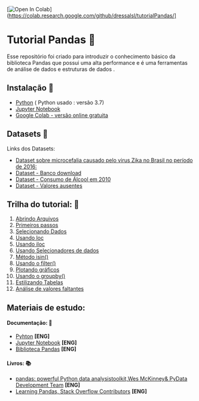 [![Open In Colab](https://colab.research.google.com/assets/colab-badge.svg)](https://colab.research.google.com/github/dressalsl/tutorialPandas/]

# Tutorial Pandas :page_facing_up:

Esse repositório foi criado para introduzir o conhecimento básico da biblioteca Pandas que possui uma alta performance e é uma ferramentas de análise de dados e estruturas de dados .

## Instalação :floppy_disk:

* [Python](https://www.python.org/downloads/) (
Python usado : versão 3.7)
* [Jupyter Notebook](https://jupyter.org/install)
* [Google Colab - versão online gratuita](https://colab.research.google.com/notebooks/welcome.ipynb#recent=true)


## Datasets :open_file_folder:

Links dos Datasets:
* [Dataset sobre microcefalia causado pelo virus Zika no Brasil no período de 2016:](https://raw.githubusercontent.com/BuzzFeedNews/zika-data/master/data/parsed/brazil/brazil-microcephaly-2016-01-23-table-1.csv)
* [Dataset - Banco download ](https://archive.ics.uci.edu/ml/datasets/Bank+Marketing)  
* [Dataset - Consumo de Álcool em 2010 ](https://github.com/fivethirtyeight/data/tree/master/alcohol-consumption) 
* [Dataset - Valores ausentes ](https://www.kaggle.com/friedrichreichhart/ditloantest) 


## Trilha do tutorial: :pushpin:
01. [Abrindo Arquivos](https://github.com/dressalsl/tutorialPandas/blob/master/01%20-%20abrindoArquivos.ipynb) 
02. [Primeiros passos](https://github.com/dressalsl/tutorialPandas/blob/master/02%20-%20primeirosPassos.ipynb) 
03. [Selecionando Dados](https://github.com/dressalsl/tutorialPandas/blob/master/03%20-%20SelecionandoDadosDataFrame.ipynb)
04. [Usando loc](https://github.com/dressalsl/tutorialPandas/blob/master/04%20-%20usandoLocParaSelecionarDados.ipynb)
05. [Usando iloc](https://github.com/dressalsl/tutorialPandas/blob/master/05%20-%20usandoIlocParaSelecionarDados.ipynb)
06. [Usando Selecionadores de dados](https://github.com/dressalsl/tutorialPandas/blob/master/5-%20usandoSelecionadores.ipynb)
07. [Método isin()](https://github.com/dressalsl/tutorialPandas/blob/master/07%20-%20metodoIsin.ipynb)
08. [Usando o filter()](https://github.com/dressalsl/tutorialPandas/blob/master/08%20-%20usandoFilter.ipynb)
09. [Plotando gráficos](https://github.com/dressalsl/tutorialPandas/blob/master/09%20-%20plotandoGrafico.ipynb)
10. [Usando o groupby()](https://github.com/dressalsl/tutorialPandas/blob/master/10%20-%20metodoGroupby.ipynb)
11. [Estilizando Tabelas](https://github.com/dressalsl/tutorialPandas/blob/master/11%20-%20estilizandoTabelas.ipynb)
12. [Análise de valores faltantes](https://github.com/dressalsl/tutorialPandas/blob/master/12%20-%20analiseMissingValues.ipynb)


## Materiais de estudo: 

#### Documentação: :scroll:
* [Pyhton](https://docs.python.org/3/)  **[ENG]**
* [Jupyter Notebook](https://jupyter.org/documentation)  **[ENG]**
* [Biblioteca Pandas](https://pandas.pydata.org/pandas-docs/stable/)  **[ENG]**

#### Livros: :books:
* [pandas: powerful Python data analysistoolkit,Wes McKinney& PyData Development Team](https://pandas.pydata.org/pandas-docs/stable/pandas.pdf)  **[ENG]**
* [Learning Pandas, Stack Overflow Contributors](https://riptutorial.com/Download/pandas.pdf)  **[ENG]**

